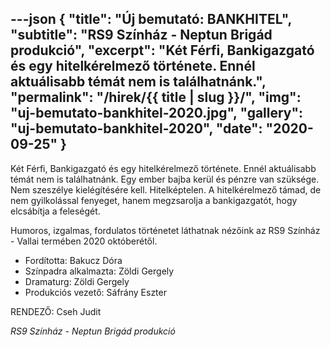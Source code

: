 ---json
{
    "title": "Új bemutató: BANKHITEL",
    "subtitle": "RS9 Színház - Neptun Brigád produkció",
    "excerpt": "Két Férfi, Bankigazgató és egy hitelkérelmező története. Ennél aktuálisabb témát nem is találhatnánk.",
    "permalink": "/hirek/{{ title | slug }}/",
    "img": "uj-bemutato-bankhitel-2020.jpg",
    "gallery": "uj-bemutato-bankhitel-2020",
    "date": "2020-09-25"
}
---

Két Férfi, Bankigazgató és egy hitelkérelmező története. Ennél aktuálisabb témát nem is találhatnánk. Egy ember bajba kerül és pénzre van szüksége. Nem szeszélye kielégítésére kell. Hitelképtelen. A hitelkérelmező támad, de nem gyilkolással fenyeget, hanem megzsarolja a bankigazgatót, hogy elcsábítja a feleségét.

Humoros, izgalmas, fordulatos történetet láthatnak nézőink az RS9 Színház - Vallai termében 2020 októberétől.

- Fordította: Bakucz Dóra
- Színpadra alkalmazta: Zöldi Gergely
- Dramaturg: Zöldi Gergely
- Produkciós vezető: Sáfrány Eszter

RENDEZŐ: Cseh Judit

_RS9 Színház - Neptun Brigád produkció_
